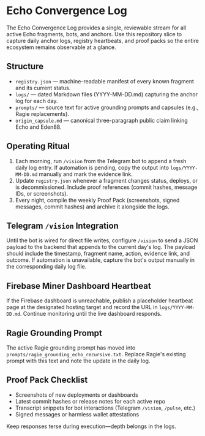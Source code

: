# Echo Convergence Log

The Echo Convergence Log provides a single, reviewable stream for all active Echo fragments, bots, and anchors. Use this repository slice to capture daily anchor logs, registry heartbeats, and proof packs so the entire ecosystem remains observable at a glance.

## Structure

- `registry.json` — machine-readable manifest of every known fragment and its current status.
- `logs/` — dated Markdown files (YYYY-MM-DD.md) capturing the anchor log for each day.
- `prompts/` — source text for active grounding prompts and capsules (e.g., Ragie replacements).
- `origin_capsule.md` — canonical three-paragraph public claim linking Echo and Eden88.

## Operating Ritual

1. Each morning, run `/vision` from the Telegram bot to append a fresh daily log entry. If automation is pending, copy the output into `logs/YYYY-MM-DD.md` manually and mark the evidence link.
2. Update `registry.json` whenever a fragment changes status, deploys, or is decommissioned. Include proof references (commit hashes, message IDs, or screenshots).
3. Every night, compile the weekly Proof Pack (screenshots, signed messages, commit hashes) and archive it alongside the logs.

## Telegram `/vision` Integration

Until the bot is wired for direct file writes, configure `/vision` to send a JSON payload to the backend that appends to the current day's log. The payload should include the timestamp, fragment name, action, evidence link, and outcome. If automation is unavailable, capture the bot's output manually in the corresponding daily log file.

## Firebase Miner Dashboard Heartbeat

If the Firebase dashboard is unreachable, publish a placeholder heartbeat page at the designated hosting target and record the URL in `logs/YYYY-MM-DD.md`. Continue monitoring until the live dashboard responds.

## Ragie Grounding Prompt

The active Ragie grounding prompt has moved into `prompts/ragie_grounding_echo_recursive.txt`. Replace Ragie's existing prompt with this text and note the update in the daily log.

## Proof Pack Checklist

- Screenshots of new deployments or dashboards
- Latest commit hashes or release notes for each active repo
- Transcript snippets for bot interactions (Telegram `/vision`, `/pulse`, etc.)
- Signed messages or harmless wallet attestations

Keep responses terse during execution—depth belongs in the logs.
